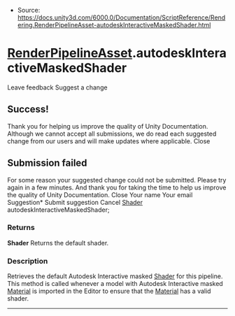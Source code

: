 * Source: https://docs.unity3d.com/6000.0/Documentation/ScriptReference/Rendering.RenderPipelineAsset-autodeskInteractiveMaskedShader.html

#  [RenderPipelineAsset](https://docs.unity3d.com/6000.0/Documentation/ScriptReference/Rendering.RenderPipelineAsset.html).autodeskInteractiveMaskedShader
Leave feedback
Suggest a change
## Success!
Thank you for helping us improve the quality of Unity Documentation. Although we cannot accept all submissions, we do read each suggested change from our users and will make updates where applicable.
Close
## Submission failed
For some reason your suggested change could not be submitted. Please <a>try again</a> in a few minutes. And thank you for taking the time to help us improve the quality of Unity Documentation.
Close
Your name Your email Suggestion* Submit suggestion
Cancel
[Shader](https://docs.unity3d.com/6000.0/Documentation/ScriptReference/Shader.html) autodeskInteractiveMaskedShader; 
### Returns
**Shader** Returns the default shader. 
### Description
Retrieves the default Autodesk Interactive masked [Shader](https://docs.unity3d.com/6000.0/Documentation/ScriptReference/Shader.html) for this pipeline.
This method is called whenever a model with Autodesk Interactive masked [Material](https://docs.unity3d.com/6000.0/Documentation/ScriptReference/Material.html) is imported in the Editor to ensure that the [Material](https://docs.unity3d.com/6000.0/Documentation/ScriptReference/Material.html) has a valid shader.
* * *
